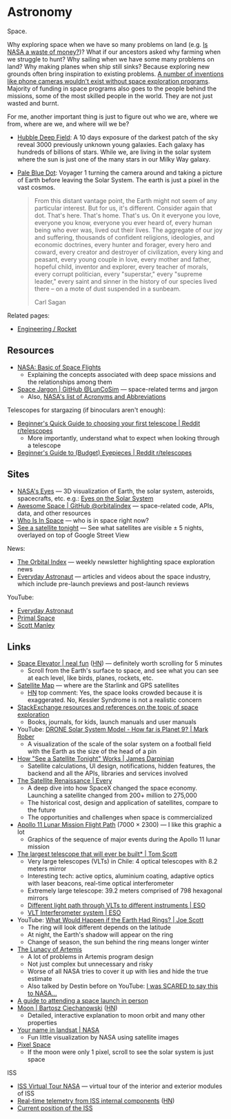 # Astronomy

Space.

Why exploring space when we have so many problems on land (e.g.
[Is NASA a waste of money?](https://youtu.be/lARpY0nIQx0))? What if our
ancestors asked why farming when we struggle to hunt? Why sailing when we have
some many problems on land? Why making planes when ship still sinks? Because
exploring new grounds often bring inspiration to existing problems.
[A number of inventions like phone cameras wouldn't exist without space exploration programs](https://www.jpl.nasa.gov/infographics/20-inventions-we-wouldnt-have-without-space-travel/).
Majority of funding in space programs also goes to the people behind the
missions, some of the most skilled people in the world. They are not just wasted
and burnt.

For me, another important thing is just to figure out who we are, where we from,
where are we, and where will we be?

- [Hubble Deep Field](https://en.wikipedia.org/wiki/Hubble_Deep_Field): A 10
  days exposure of the darkest patch of the sky reveal 3000 previously unknown
  young galaxies. Each galaxy has hundreds of billions of stars. While we, are
  living in the solar system where the sun is just one of the many stars in our
  Milky Way galaxy.
- [Pale Blue Dot](https://en.wikipedia.org/wiki/Pale_Blue_Dot): Voyager 1
  turning the camera around and taking a picture of Earth before leaving the
  Solar System. The earth is just a pixel in the vast cosmos.

  > From this distant vantage point, the Earth might not seem of any particular
  > interest. But for us, it's different. Consider again that dot. That's here.
  > That's home. That's us. On it everyone you love, everyone you know, everyone
  > you ever heard of, every human being who ever was, lived out their lives.
  > The aggregate of our joy and suffering, thousands of confident religions,
  > ideologies, and economic doctrines, every hunter and forager, every hero and
  > coward, every creator and destroyer of civilization, every king and peasant,
  > every young couple in love, every mother and father, hopeful child, inventor
  > and explorer, every teacher of morals, every corrupt politician, every
  > "superstar," every "supreme leader," every saint and sinner in the history
  > of our species lived there – on a mote of dust suspended in a sunbeam.
  >
  > Carl Sagan

Related pages:

- [Engineering / Rocket](/engineering/rocket)

## Resources

- [NASA: Basic of Space Flights](https://www2.jpl.nasa.gov/basics/index.php)
  - Explaining the concepts associated with deep space missions and the
    relationships among them
- [Space Jargon | GitHub @LunCoSim](https://github.com/LunCoSim/lunco-space-jargon)
  — space-related terms and jargon
  - Also,
    [NASA's list of Acronyms and Abbreviations](https://www.nasa.gov/pdf/632702main_NASA_FY13_Budget-Reference-508.pdf)

Telescopes for stargazing (if binoculars aren't enough):

- [Beginner's Quick Guide to choosing your first telescope | Reddit r/telescopes](https://www.reddit.com/r/telescopes/comments/z9s352/beginners_quick_guide_to_choosing_your_first/)
  - More importantly, understand what to expect when looking through a telescope
- [Beginner's Guide to (Budget) Eyepieces | Reddit r/telescopes](https://www.reddit.com/r/telescopes/comments/iv7qg2/a_beginners_guide_to_budget_eyepieces/)

## Sites

- [NASA's Eyes](https://eyes.nasa.gov/) — 3D visualization of Earth, the solar
  system, asteroids, spacecrafts, etc. e.g.:
  [Eyes on the Solar System](https://eyes.nasa.gov/apps/solar-system/#/home)
- [Awesome Space | GitHub @orbitalindex](https://github.com/orbitalindex/awesome-space)
  — space-related code, APIs, data, and other resources
- [Who Is In Space](https://whoisinspace.com/) — who is in space right now?
- [See a satellite tonight](https://james.darpinian.com/satellites/) — See what
  satellites are visible ± 5 nights, overlayed on top of Google Street View

News:

- [The Orbital Index](https://orbitalindex.com/) — weekly newsletter
  highlighting space exploration news
- [Everyday Astronaut](https://everydayastronaut.com/) — articles and videos
  about the space industry, which include pre-launch previews and post-launch
  reviews

YouTube:

- [Everyday Astronaut](https://www.youtube.com/@EverydayAstronaut/videos)
- [Primal Space](https://www.youtube.com/@primalspace/videos)
- [Scott Manley](https://www.youtube.com/@scottmanley/videos)

## Links

- [Space Elevator | neal fun](https://neal.fun/space-elevator/)
  ([HN](https://news.ycombinator.com/item?id=35629972)) — definitely worth
  scrolling for 5 minutes
  - Scroll from the Earth's surface to space, and see what you can see at each
    level, like birds, planes, rockets, etc.
- [Satellite Map](https://satellitemap.space/) — where are the Starlink and GPS
  satellites
  - [HN](https://news.ycombinator.com/item?id=35749130) top comment: Yes, the
    space looks crowded because it is exaggerated. No, Kessler Syndrome is not a
    realistic concern
- [StackExchange resources and references on the topic of space exploration](https://space.meta.stackexchange.com/questions/249/)
  - Books, journals, for kids, launch manuals and user manuals
- YouTube:
  [DRONE Solar System Model - How far is Planet 9? | Mark Rober](https://youtu.be/pR5VJo5ifdE)
  - A visualization of the scale of the solar system on a football field with
    the Earth as the size of the head of a pin
- [How "See a Satellite Tonight" Works | James Darpinian](https://james.darpinian.com/blog/how-see-a-satellite-tonight-works)
  - Satellite calculations, UI design, notifications, hidden features, the
    backend and all the APIs, libraries and services involved
- [The Satellite Renaissance | Every](https://every.to/p/the-satellite-renaissance)
  - A deep dive into how SpaceX changed the space economy. Launching a satellite
    changed from 200+ million to 275,000
  - The historical cost, design and application of satellites, compare to the
    future
  - The opportunities and challenges when space is commercialized
- [Apollo 11 Lunar Mission Flight Path](https://airandspace.si.edu/multimedia-gallery/5317hjpg)
  (7000 × 2300) — I like this graphic a lot
  - Graphics of the sequence of major events during the Apollo 11 lunar mission
- [The largest telescope that will ever be built\* | Tom Scott](https://youtu.be/QqRREz0iBes)
  - Very large telescopes (VLTs) in Chile: 4 optical telescopes with 8.2 meters
    mirror
  - Interesting tech: active optics, aluminium coating, adaptive optics with
    laser beacons, real-time optical interferometer
  - Extremely large telescope: 39.2 meters comprised of 798 hexagonal mirrors
  - [Different light path through VLTs to different instruments | ESO](https://youtu.be/d8ALi6X_zww)
  - [VLT Interferometer system | ESO](https://youtu.be/wyKpc77BZA0)
- YouTube:
  [What Would Happen if the Earth Had Rings? | Joe Scott](https://youtu.be/DUztyRYQ5iU)
  - The ring will look different depends on the latitude
  - At night, the Earth's shadow will appear on the ring
  - Change of season, the sun behind the ring means longer winter
- [The Lunacy of Artemis](https://idlewords.com/2024/5/the_lunacy_of_artemis.htm)
  - A lot of problems in Artemis program design
  - Not just complex but unnecessary and risky
  - Worse of all NASA tries to cover it up with lies and hide the true estimate
  - Also talked by Destin before on YouTube:
    [I was SCARED to say this to NASA...](https://youtu.be/OoJsPvmFixU)
- [A guide to attending a space launch in person](https://countdowntoignition.com/guide-to-attending-launch)
- [Moon | Bartosz Ciechanowski](https://ciechanow.ski/moon/)
  ([HN](https://news.ycombinator.com/item?id=42443229))
  - Detailed, interactive explanation to moon orbit and many other properties
- [Your name in landsat | NASA](https://landsat.gsfc.nasa.gov/apps/YourNameInLandsat-main/index.html)
  - Fun little visualization by NASA using satellite images
- [Pixel Space](https://joshworth.com/dev/pixelspace/pixelspace_solarsystem.html)
  - If the moon were only 1 pixel, scroll to see the solar system is just space

ISS

- [ISS Virtual Tour NASA](https://www.nasa.gov/feature/iss-virtual-tour/) —
  virtual tour of the interior and exterior modules of ISS
- [Real-time telemetry from ISS internal components](https://iss-mimic.github.io/Mimic/)
  ([HN](https://news.ycombinator.com/item?id=39612640))
- [Current position of the ISS](https://www.astroviewer.net/iss/en/)

